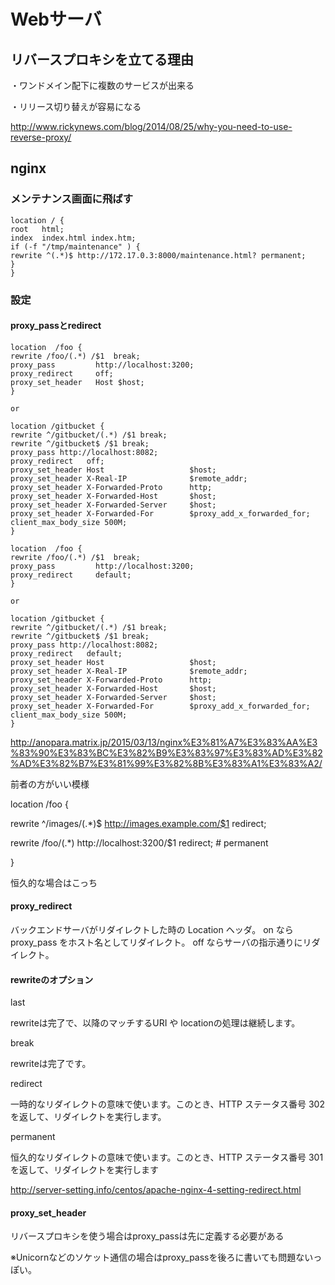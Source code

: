 # Webサーバ

## リバースプロキシを立てる理由

・ワンドメイン配下に複数のサービスが出来る

・リリース切り替えが容易になる

http://www.rickynews.com/blog/2014/08/25/why-you-need-to-use-reverse-proxy/



## nginx

### メンテナンス画面に飛ばす

~~~
location / {
root   html;
index  index.html index.htm;
if (-f "/tmp/maintenance" ) {
rewrite ^(.*)$ http://172.17.0.3:8000/maintenance.html? permanent;
}
}
~~~

### 設定

#### proxy_passとredirect

~~~
location  /foo {
rewrite /foo/(.*) /$1  break;
proxy_pass         http://localhost:3200;
proxy_redirect     off;
proxy_set_header   Host $host;
}

or

location /gitbucket {
rewrite ^/gitbucket/(.*) /$1 break;
rewrite ^/gitbucket$ /$1 break;
proxy_pass http://localhost:8082;
proxy_redirect   off;
proxy_set_header Host                   $host;
proxy_set_header X-Real-IP              $remote_addr;
proxy_set_header X-Forwarded-Proto      http;
proxy_set_header X-Forwarded-Host       $host;
proxy_set_header X-Forwarded-Server     $host;
proxy_set_header X-Forwarded-For        $proxy_add_x_forwarded_for;
client_max_body_size 500M;
}

~~~

~~~
location  /foo {
rewrite /foo/(.*) /$1  break;
proxy_pass         http://localhost:3200;
proxy_redirect     default;
}

or

location /gitbucket {
rewrite ^/gitbucket/(.*) /$1 break;
rewrite ^/gitbucket$ /$1 break;
proxy_pass http://localhost:8082;
proxy_redirect   default;
proxy_set_header Host                   $host;
proxy_set_header X-Real-IP              $remote_addr;
proxy_set_header X-Forwarded-Proto      http;
proxy_set_header X-Forwarded-Host       $host;
proxy_set_header X-Forwarded-Server     $host;
proxy_set_header X-Forwarded-For        $proxy_add_x_forwarded_for;
client_max_body_size 500M;
}
~~~

http://anopara.matrix.jp/2015/03/13/nginx%E3%81%A7%E3%83%AA%E3%83%90%E3%83%BC%E3%82%B9%E3%83%97%E3%83%AD%E3%82%AD%E3%82%B7%E3%81%99%E3%82%8B%E3%83%A1%E3%83%A2/


前者の方がいい模様


location  /foo {

rewrite ^/images/(.*)$ http://images.example.com/$1 redirect;

rewrite /foo/(.*) http://localhost:3200/$1  redirect; # permanent

}


恒久的な場合はこっち




#### proxy_redirect

バックエンドサーバがリダイレクトした時の Location ヘッダ。 on なら proxy_pass をホスト名としてリダイレクト。 off ならサーバの指示通りにリダイレクト。


#### rewriteのオプション

last

rewriteは完了で、以降のマッチするURI や locationの処理は継続します。

break

rewriteは完了です。

redirect

一時的なリダイレクトの意味で使います。このとき、HTTP ステータス番号 302 を返して、リダイレクトを実行します。

permanent

恒久的なリダイレクトの意味で使います。このとき、HTTP ステータス番号 301 を返して、リダイレクトを実行します


http://server-setting.info/centos/apache-nginx-4-setting-redirect.html


#### proxy_set_header

リバースプロキシを使う場合はproxy_passは先に定義する必要がある

※Unicornなどのソケット通信の場合はproxy_passを後ろに書いても問題ないっぽい。

